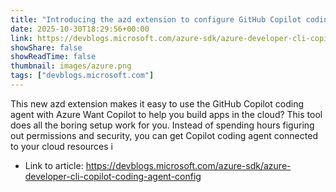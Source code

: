 ```yaml
---
title: "Introducing the azd extension to configure GitHub Copilot coding agent integration with Azure"
date: 2025-10-30T18:29:56+00:00
link: https://devblogs.microsoft.com/azure-sdk/azure-developer-cli-copilot-coding-agent-config
showShare: false
showReadTime: false
thumbnail: images/azure.png
tags: ["devblogs.microsoft.com"]
---
```

This new azd extension makes it easy to use the GitHub Copilot coding agent with Azure Want Copilot to help you build apps in the cloud? This tool does all the boring setup work for you. Instead of spending hours figuring out permissions and security, you can get Copilot coding agent connected to your cloud resources i

- Link to article: https://devblogs.microsoft.com/azure-sdk/azure-developer-cli-copilot-coding-agent-config